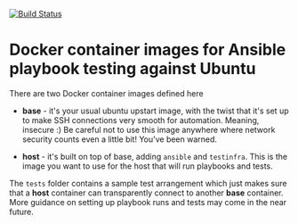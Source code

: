 [![Build Status](https://travis-ci.org/tuxpiper/ansible-testinfra-docker.svg?branch=master)](https://travis-ci.org/tuxpiper/ansible-testinfra-docker)

# Docker container images for Ansible playbook testing against Ubuntu

There are two Docker container images defined here

* **base** - it's your usual ubuntu upstart image, with the twist that it's set up to make SSH connections very smooth for automation. Meaning, insecure :) Be careful not to use this image anywhere where network security counts even a little bit! You've been warned.

* **host** - it's built on top of base, adding `ansible` and `testinfra`. This is the image you want to use for the host that will run playbooks and tests.

The `tests` folder contains a sample test arrangement which just makes sure that a **host** container can transparently connect to another **base** container. More guidance on setting up playbook runs and tests may come in the near future.
